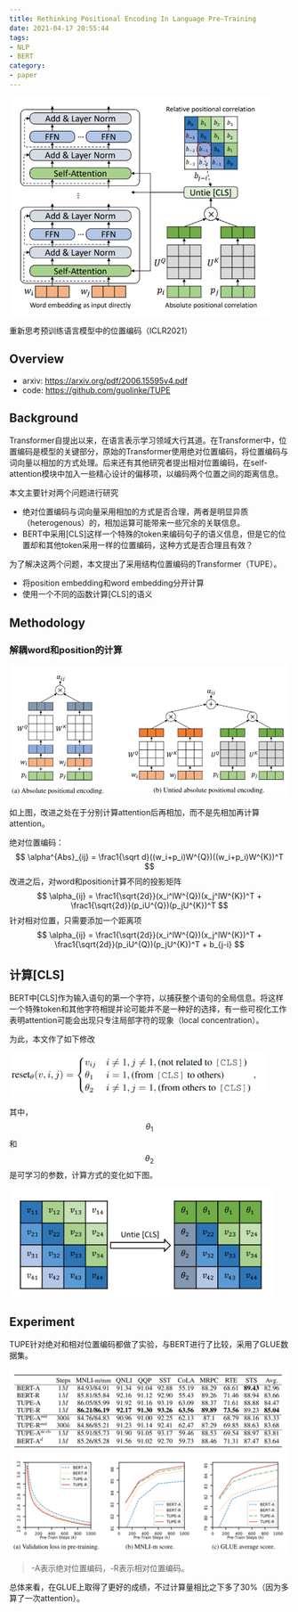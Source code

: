 ```yaml
---
title: Rethinking Positional Encoding In Language Pre-Training
date: 2021-04-17 20:55:44
tags:
- NLP
- BERT
category:
- paper
---
```


<img src="Rethinking-Positional-Encoding-In-Language-Pre-Training/image-20210417211502265.png" alt="image-20210417211502265" style="zoom:67%;" />

重新思考预训练语言模型中的位置编码（ICLR2021）

<!--more-->

## Overview

- arxiv: https://arxiv.org/pdf/2006.15595v4.pdf
- code: https://github.com/guolinke/TUPE

## Background

Transformer自提出以来，在语言表示学习领域大行其道。在Transformer中，位置编码是模型的关键部分，原始的Transformer使用绝对位置编码，将位置编码与词向量以相加的方式处理。后来还有其他研究者提出相对位置编码，在self-attention模块中加入一些精心设计的偏移项，以编码两个位置之间的距离信息。

本文主要针对两个问题进行研究

- 绝对位置编码与词向量采用相加的方式是否合理，两者是明显异质（heterogenous）的，相加运算可能带来一些冗余的关联信息。
- BERT中采用[CLS]这样一个特殊的token来编码句子的语义信息，但是它的位置却和其他token采用一样的位置编码，这种方式是否合理且有效？

为了解决这两个问题，本文提出了采用结构位置编码的Transformer（TUPE）。

- 将position embedding和word embedding分开计算
- 使用一个不同的函数计算[CLS]的语义

## Methodology

### 解耦word和position的计算

<img src="Rethinking-Positional-Encoding-In-Language-Pre-Training/image-20210417212824320.png" alt="image-20210417212824320" style="zoom: 67%;" />

如上图，改进之处在于分别计算attention后再相加，而不是先相加再计算attention。

绝对位置编码：
$$
\alpha^{Abs}_{ij} = \frac1{\sqrt d}((w_i+p_i)W^{Q})((w_i+p_i)W^{K})^T
$$
改进之后，对word和position计算不同的投影矩阵
$$
\alpha_{ij} = \frac1{\sqrt{2d}}(x_i^lW^{Q})(x_j^lW^{K})^T + \frac1{\sqrt{2d}}(p_iU^{Q})(p_jU^{K})^T
$$
针对相对位置，只需要添加一个距离项
$$
\alpha_{ij} = \frac1{\sqrt{2d}}(x_i^lW^{Q})(x_j^lW^{K})^T + \frac1{\sqrt{2d}}(p_iU^{Q})(p_jU^{K})^T + b_{j-i}
$$

## 计算[CLS]

BERT中[CLS]作为输入语句的第一个字符，以捕获整个语句的全局信息。将这样一个特殊token和其他字符相提并论可能并不是一种好的选择，有一些可视化工作表明attention可能会出现只专注局部字符的现象（local concentration）。

为此，本文作了如下修改

<img src="Rethinking-Positional-Encoding-In-Language-Pre-Training/image-20210417214551502.png" alt="image-20210417214551502" style="zoom:67%;" />

其中，$$\theta_1$$和$$\theta_2$$是可学习的参数，计算方式的变化如下图。

<img src="Rethinking-Positional-Encoding-In-Language-Pre-Training/image-20210417212900647.png" alt="image-20210417212900647" style="zoom:80%;" />

## Experiment

TUPE针对绝对和相对位置编码都做了实验，与BERT进行了比较，采用了GLUE数据集。

<img src="Rethinking-Positional-Encoding-In-Language-Pre-Training/image-20210417215306237.png" alt="image-20210417215306237" style="zoom: 67%;" />

<img src="Rethinking-Positional-Encoding-In-Language-Pre-Training/image-20210417215048814.png" alt="image-20210417215048814" style="zoom:67%;" />

> -A表示绝对位置编码，-R表示相对位置编码。

总体来看，在GLUE上取得了更好的成绩，不过计算量相比之下多了30%（因为多算了一次attention）。